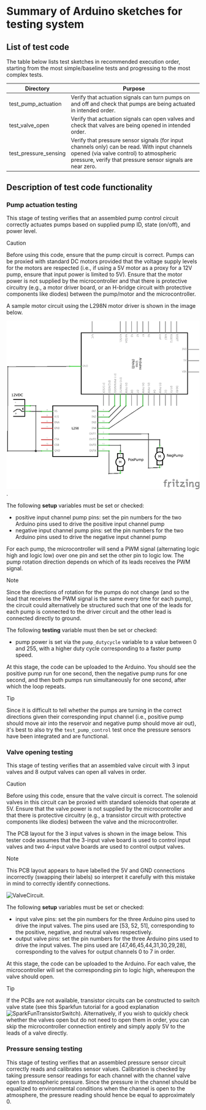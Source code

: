 # Summary of Arduino sketches for testing system

## List of test code

The table below lists test sketches in recommended execution order, starting from the most simple/baseline tests and progressing to the most complex tests.

| Directory | Purpose |
|------|---------|
|test_pump_actuation | Verify that actuation signals can turn pumps on and off and check that pumps are being actuated in intended order. |
|test_valve_open | Verify that actuation signals can open valves and check that valves are being opened in intended order. |
|test_pressure_sensing | Verify that pressure sensor signals (for input channels only) can be read. With input channels opened (via valve control) to atmospheric pressure, verify that pressure sensor signals are near zero. |

## Description of test code functionality

### Pump actuation testing
This stage of testing verifies that an assembled pump control circuit correctly actuates pumps based on supplied pump ID, state (on/off), and power level.

> [!CAUTION]
> Before using this code, ensure that the pump circuit is correct. Pumps can be proxied with standard DC motors provided that the voltage supply levels for the motors are respected (i.e., if using a 5V motor as a proxy for a 12V pump, ensure that input power is limited to 5V). Ensure that the motor power is not supplied by the microcontroller and that there is protective circuitry (e.g., a motor driver board, or an H-bridge circuit with protective components like diodes) between the pump/motor and the microcontroller.

A sample motor circuit using the L298N motor driver is shown in the image below.

![PumpCircuit](assets\pumpsonly_schem.png).

The following **setup** variables must be set or checked:
 - positive input channel pump pins: set the pin numbers for the two Arduino pins used to drive the positive input channel pump
 - negative input channel pump pins: set the pin numbers for the two Arduino pins used to drive the negative input channel pump

For each pump, the microcontroller will send a PWM signal (alternating logic high and logic low) over one pin and set the other pin to logic low. The pump rotation direction depends on which of its leads receives the PWM signal.

> [!NOTE]
> Since the directions of rotation for the pumps do not change (and so the lead that receives the PWM signal is the same every time for each pump), the circuit could alternatively be structured such that one of the leads for each pump is connected to the driver circuit and the other lead is connected directly to ground.

The following **testing** variable must then be set or checked:
 - pump power is set via the `pump_dutycycle` variable to a value between 0 and 255, with a higher duty cycle corresponding to a faster pump speed.

At this stage, the code can be uploaded to the Arduino. You should see the positive pump run for one second, then the negative pump runs for one second, and then both pumps run simultaneously for one second, after which the loop repeats.

> [!TIP]
> Since it is difficult to tell whether the pumps are turning in the correct directions given their corresponding input channel (i.e., positive pump should move air into the reservoir and negative pump should move air out), it's best to also try the `test_pump_control` test once the pressure sensors have been integrated and are functional.

### Valve opening testing
This stage of testing verifies that an assembled valve circuit with 3 input valves and 8 output valves can open all valves in order.

> [!CAUTION]
> Before using this code, ensure that the valve circuit is correct. The solenoid valves in this circuit can be proxied with standard solenoids that operate at 5V. Ensure that the valve power is not supplied by the microcontroller and that there is protective circuitry (e.g., a transistor circuit with protective components like diodes) between the valve and the microcontroller.

The PCB layout for the 3 input valves is shown in the image below. This tester code assumes that the 3-input valve board is used to control input valves and two 4-input valve boards are used to control output valves.

> [!NOTE]
> This PCB layout appears to have labelled the 5V and GND connections incorrectly (swapping their labels) so interpret it carefully with this mistake in mind to correctly identify connections.

![ValveCircuit](..\figs\3_valve_board_image.png).

The following **setup** variables must be set or checked:
 - input valve pins: set the pin numbers for the three Arduino pins used to drive the input valves. The pins used are [53, 52, 51], corresponding to the positive, negative, and neutral valves respectively.
 - output valve pins: set the pin numbers for the three Arduino pins used to drive the input valves. The pins used are [47,46,45,44,31,30,29,28], corresponding to the valves for output channels 0 to 7 in order.

At this stage, the code can be uploaded to the Arduino. For each valve, the microcontroller will set the corresponding pin to logic high, whereupon the valve should open.

> [!TIP]
> If the PCBs are not available, transistor circuits can be constructed to switch valve state (see this Sparkfun tutorial for a good explanation ![SparkFunTransistorSwitch](https://learn.sparkfun.com/tutorials/transistors/applications-i-switches)). Alternatively, if you wish to quickly check whether the valves open but do not need to open them in order, you can skip the microcontroller connection entirely and simply apply 5V to the leads of a valve directly.

### Pressure sensing testing
This stage of testing verifies that an assembled pressure sensor circuit correctly reads and calibrates sensor values. Calibration is checked by taking pressure sensor readings for each channel with the channel valve open to atmospheric pressure. Since the pressure in the channel should be equalized to environmental conditions when the channel is open to the atmosphere, the pressure reading should hence be equal to approximately 0.